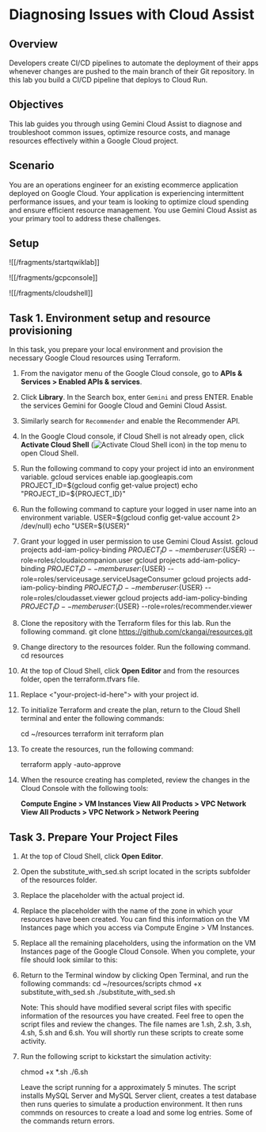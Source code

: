 # Diagnosing Issues with Cloud Assist

## Overview
Developers create CI/CD pipelines to automate the deployment of their apps whenever changes are pushed to the main branch of their Git repository. In this lab you build a CI/CD pipeline that deploys to Cloud Run.


## Objectives
This lab guides you through using Gemini Cloud Assist to diagnose and troubleshoot common issues, optimize resource costs, and manage resources effectively within a Google Cloud project.


## Scenario
You are an operations engineer for an existing ecommerce application deployed on Google Cloud. Your application is experiencing intermittent performance issues, and your team is looking to optimize cloud spending and ensure efficient resource management. You use Gemini Cloud Assist as your primary tool to address these challenges.


## Setup
<!-- Most labs require all three fragments, but your lab may not. For example, you might not need to use the `cloudshell` fragment if the lab instructions don't have CLI commands to run. -->

![[/fragments/startqwiklab]]

![[/fragments/gcpconsole]]

![[/fragments/cloudshell]]


## Task 1. Environment setup and resource provisioning
In this task, you prepare your local environment and provision the necessary Google Cloud resources using Terraform.

1. From the navigator menu of the Google Cloud console, go to **APIs & Services > Enabled APIs & services**.

2. Click **Library**. In the Search box, enter `Gemini` and press ENTER. Enable the services Gemini for Google Cloud and Gemini Cloud Assist.

3.	Similarly search for `Recommender` and enable the Recommender API.

4. 	In the Google Cloud console, if Cloud Shell is not already open, click **Activate Cloud Shell** (![Activate Cloud Shell icon](img/activate_shell.png)) in the top menu to open Cloud Shell.

5.	Run the following command to copy your project id into an environment variable.
    <ql-code-block>
	gcloud services enable iap.googleapis.com
    PROJECT_ID=$(gcloud config get-value project)
    echo "PROJECT_ID=${PROJECT_ID}"
    </ql-code-block>

6.	Run the following command to capture your logged in user name into an environment variable.
    <ql-code-block>
    USER=$(gcloud config get-value account 2> /dev/null)
    echo "USER=${USER}"
    </ql-code-block>

7.	Grant your logged in user permission to use Gemini Cloud Assist.
    <ql-code-block>
    gcloud projects add-iam-policy-binding ${PROJECT_ID} --member user:${USER} --role=roles/cloudaicompanion.user
    gcloud projects add-iam-policy-binding ${PROJECT_ID} --member user:${USER} --role=roles/serviceusage.serviceUsageConsumer
    gcloud projects add-iam-policy-binding ${PROJECT_ID} --member user:${USER} --role=roles/cloudasset.viewer
	gcloud projects add-iam-policy-binding ${PROJECT_ID} --member user:${USER} --role=roles/recommender.viewer
    </ql-code-block>

8. 	Clone the repository with the Terraform files for this lab. Run the following command.
	<ql-code-block>
	git clone https://github.com/ckangai/resources.git
	</ql-code-block>

9.	Change directory to the resources folder. Run the following command.
	<ql-code-block>
	cd resources
	</ql-code-block>

10.  At the top of Cloud Shell, click **Open Editor** and from the resources folder, open the terraform.tfvars file. 

11.	Replace <"your-project-id-here"> with your project id.

12.	To initialize Terraform and create the plan, return to the Cloud Shell terminal and enter the following commands:

	<ql-code-block>
	cd ~/resources
	terraform init
	terraform plan
	</ql-code-block>

13. To create the resources, run the following command:

	<ql-code-block>
	terraform apply -auto-approve
	</ql-code-block>

14. When the resource creating has completed, review the changes in the Cloud Console with the following tools:

	**Compute Engine > VM Instances**
	**View All Products > VPC Network**
	**View All Products > VPC Network > Network Peering**


## Task 3. Prepare Your Project Files

1.  At the top of Cloud Shell, click **Open Editor**.

2.	Open the substitute_with_sed.sh script located in the scripts subfolder of the resources folder.

3. Replace the placeholder <your-project-id> with the actual project id.

4. Replace the placeholder <your-zone> with the name of the zone in which your resources have been created. You can find this information on the VM Instances page which you access via Compute Engine > VM Instances.

5. Replace all the remaining placeholders, using the information on the VM Instances page of the Google Cloud Console. When you complete, your file should look similar to this:

6. Return to the Terminal window by clicking Open Terminal, and run the following commands:
	<ql-code-block>
	cd ~/resources/scripts
	chmod +x substitute_with_sed.sh
	./substitute_with_sed.sh
	</ql-code-block>

	<ql-infobox>
	Note: This should have modified several script files with specific information of the resources you have created. Feel free to open the script files and review the changes. The file names are 1.sh, 2.sh, 3.sh, 4.sh, 5.sh and 6.sh. You will shortly run these scripts to create some activity. 
	</ql-infobox>

7.	Run the following script to kickstart the simulation activity:

	<ql-code-block>
	chmod +x *.sh
	./6.sh
	</ql-code-block>

	Leave the script running for a approximately 5 minutes.
	<ql-infobox>
	The script installs MySQL Server and MySQL Server client, creates a test database then runs queries to simulate a production environment. It then runs commnds on resources to create a load and some log entries. Some of the commands return errors.
	</ql-infobox>

